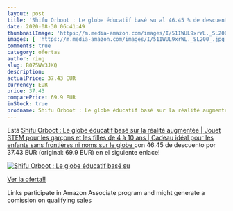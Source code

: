 ```yaml
---
layout: post
title: 'Shifu Orboot : Le globe éducatif basé su al 46.45 % de descuento'
date: 2020-08-30 06:41:49
thumbnailImage: 'https://m.media-amazon.com/images/I/51IWUL9xrWL._SL200_.jpg'
images: [ 'https://m.media-amazon.com/images/I/51IWUL9xrWL._SL200_.jpg' ]
comments: true
category: ofertas
author: ring
slug: B075WW3JKQ
description:
actualPrice: 37.43 EUR
currency: EUR
price: 37.43
comparePrice: 69.9 EUR
inStock: true
prodname: Shifu Orboot : Le globe éducatif basé sur la réalité augmentée | Jouet STEM pour les garçons et les filles de 4 à 10 ans | Cadeau idéal pour les enfants  sans frontières ni noms sur le globe 
---
```


Está [Shifu Orboot : Le globe éducatif basé sur la réalité augmentée | Jouet STEM pour les garçons et les filles de 4 à 10 ans | Cadeau idéal pour les enfants  sans frontières ni noms sur le globe ](https://www.amazon.fr/dp/B075WW3JKQ/?tag=tolees0d-21) con 46.45 de descuento por 37.43 EUR (original: 69.9 EUR) en el siguiente enlace!

[![Shifu Orboot : Le globe éducatif basé su](https://m.media-amazon.com/images/I/51IWUL9xrWL._SL200_.jpg)](https://www.amazon.fr/dp/B075WW3JKQ/?tag=tolees0d-21)

[Ver la oferta!!](https://www.amazon.fr/dp/B075WW3JKQ/?tag=tolees0d-21)

Links participate in Amazon Associate program and might generate a comission on qualifying sales


